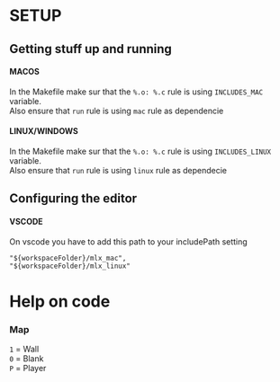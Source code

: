 # SETUP

## Getting stuff up and running

#### MACOS
In the Makefile make sur that the `%.o: %.c` rule is using `INCLUDES_MAC` variable. <br />
Also ensure that `run` rule is using `mac` rule as dependencie

#### LINUX/WINDOWS
In the Makefile make sur that the `%.o: %.c` rule is using `INCLUDES_LINUX` variable. <br />
Also ensure that `run` rule is using `linux` rule as dependecie

## Configuring the editor

#### VSCODE
On vscode you have to add this path to your includePath setting
```
"${workspaceFolder}/mlx_mac",
"${workspaceFolder}/mlx_linux"
```

# Help on code

### Map
`1` = Wall <br />
`0` = Blank <br />
`P` = Player <br />
